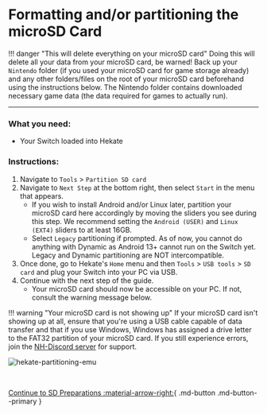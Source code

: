# Formatting and/or partitioning the microSD Card

!!! danger "This will delete everything on your microSD card"
	Doing this will delete all your data from your microSD card, be warned! Back up your `Nintendo` folder (if you used your microSD card for game storage already) and any other folders/files on the root of your microSD card beforehand using the instructions below.
    The Nintendo folder contains downloaded necessary game data (the data required for games to actually run).

-----

### **What you need:**

- Your Switch loaded into Hekate

### **Instructions:**

1. Navigate to `Tools` > `Partition SD card`
2. Navigate to `Next Step` at the bottom right, then select `Start` in the menu that appears.
    - If you wish to install Android and/or Linux later, partition your microSD card here accordingly by moving the sliders you see during this step. We recommend setting the `Android (USER)` and `Linux (EXT4)` sliders to at least 16GB.
    - Select `Legacy` partitioning if prompted. As of now, you cannot do anything with Dynamic as Android 13+ cannot run on the Switch yet. Legacy and Dynamic partitioning are NOT intercompatible.
3. Once done, go to Hekate's `Home` menu and then `Tools` > `USB tools` > `SD card` and plug your Switch into your PC via USB.
4. Continue with the next step of the guide.
    - Your microSD card should now be accessible on your PC. If not, consult the warning message below.

!!! warning "Your microSD card is not showing up"
    If your microSD card isn't showing up at all, ensure that you're using a USB cable capable of data transfer and that if you use Windows, Windows has assigned a drive letter to the FAT32 partition of your microSD card. If you still experience errors, join the <a href="https://discord.gg/C29hYvh" target="_blank">NH-Discord server</a> for support.

![hekate-partitioning-emu](img/hekate-partitioning-sys.png)

&nbsp;

[Continue to SD Preparations :material-arrow-right:](sd_preparation.md){ .md-button .md-button--primary }
